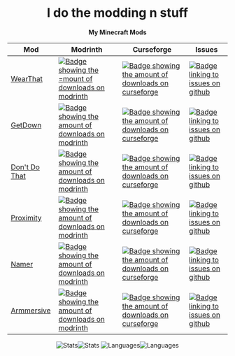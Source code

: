 <div align="center">
  
# I do the modding n stuff
  
**My Minecraft Mods**

| Mod | Modrinth | Curseforge | Issues |
| - | - | - | - |
| [WearThat](https://github.com/chyzman/wearThat) | [![Badge showing the =mount of downloads on modrinth](https://img.shields.io/badge/dynamic/json?color=2d2d2d&colorA=5da545&label=&suffix=%20downloads%20&query=downloads&url=https://api.modrinth.com/v2/project/FT20RvJM&style=flat-square&logo=modrinth&logoColor=2d2d2d)](https://modrinth.com/mod/wearthat) | [![Badge showing the amount of downloads on curseforge](https://cf.way2muchnoise.eu/full_840388_downloads.svg?badge_style=flat)](https://www.curseforge.com/minecraft/mc-mods/wearthat) | [![Badge linking to issues on github](https://img.shields.io/badge/dynamic/json?query=value&url=https%3A%2F%2Fimg.shields.io%2Fgithub%2Fissues-raw%2Fchyzman%2Fwearthat.json&label=&logo=github&color=2d2d2d&style=flat-square&labelColor=6e5494&logoColor=2d2d2d&suffix=%20issues)](https://github.com/chyzman/wearthat/issues) |
| [GetDown](https://github.com/chyzman/getdown) | [![Badge showing the amount of downloads on modrinth](https://img.shields.io/badge/dynamic/json?color=2d2d2d&colorA=5da545&label=&suffix=%20downloads%20&query=downloads&url=https://api.modrinth.com/v2/project/cget0DUO&style=flat-square&logo=modrinth&logoColor=2d2d2d)](https://modrinth.com/mod/getdown) | [![Badge showing the amount of downloads on curseforge](https://cf.way2muchnoise.eu/full_1109767_downloads.svg?badge_style=flat)](https://www.curseforge.com/minecraft/mc-mods/getdown) | [![Badge linking to issues on github](https://img.shields.io/badge/dynamic/json?query=value&url=https%3A%2F%2Fimg.shields.io%2Fgithub%2Fissues-raw%2Fchyzman%2Fgetdown.json&label=&logo=github&color=2d2d2d&style=flat-square&labelColor=6e5494&logoColor=2d2d2d&suffix=%20issues)](https://github.com/chyzman/getdown/issues) |
| [Don't Do That](https://github.com/chyzman/dontdothat) | [![Badge showing the amount of downloads on modrinth](https://img.shields.io/badge/dynamic/json?color=2d2d2d&colorA=5da545&label=&suffix=%20downloads%20&query=downloads&url=https://api.modrinth.com/v2/project/FBfbX7OM&style=flat-square&logo=modrinth&logoColor=2d2d2d)](https://modrinth.com/mod/dont-do-that) | [![Badge showing the amount of downloads on curseforge](https://cf.way2muchnoise.eu/full_1112211_downloads.svg?badge_style=flat)](https://www.curseforge.com/minecraft/mc-mods/dont-do-that) | [![Badge linking to issues on github](https://img.shields.io/badge/dynamic/json?query=value&url=https%3A%2F%2Fimg.shields.io%2Fgithub%2Fissues-raw%2Fchyzman%2FdontDoThat.json&label=&logo=github&color=2d2d2d&style=flat-square&labelColor=6e5494&logoColor=2d2d2d&suffix=%20issues)](https://github.com/chyzman/dontDoThat/issues) |
| [Proximity](https://github.com/chyzman/proximity) | [![Badge showing the amount of downloads on modrinth](https://img.shields.io/badge/dynamic/json?color=2d2d2d&colorA=5da545&label=&suffix=%20downloads%20&query=downloads&url=https://api.modrinth.com/v2/project/GyF8sewW&style=flat-square&logo=modrinth&logoColor=2d2d2d)](https://modrinth.com/mod/proximity) | [![Badge showing the amount of downloads on curseforge](https://cf.way2muchnoise.eu/full_1107098_downloads.svg?badge_style=flat)](https://www.curseforge.com/minecraft/mc-mods/proximity) | [![Badge linking to issues on github](https://img.shields.io/badge/dynamic/json?query=value&url=https%3A%2F%2Fimg.shields.io%2Fgithub%2Fissues-raw%2Fchyzman%2Fproximity.json&label=&logo=github&color=2d2d2d&style=flat-square&labelColor=6e5494&logoColor=2d2d2d&suffix=%20issues)](https://github.com/chyzman/proximity/issues) |
| [Namer](https://github.com/chyzman/namer) | [![Badge showing the amount of downloads on modrinth](https://img.shields.io/badge/dynamic/json?color=2d2d2d&colorA=5da545&label=&suffix=%20downloads%20&query=downloads&url=https://api.modrinth.com/v2/project/EsptMT1V&style=flat-square&logo=modrinth&logoColor=2d2d2d)](https://modrinth.com/mod/namer) | [![Badge showing the amount of downloads on curseforge](https://cf.way2muchnoise.eu/full_1264599_downloads.svg?badge_style=flat)](https://www.curseforge.com/minecraft/mc-mods/namer) | [![Badge linking to issues on github](https://img.shields.io/badge/dynamic/json?query=value&url=https%3A%2F%2Fimg.shields.io%2Fgithub%2Fissues-raw%2Fchyzman%2Fnamer.json&label=&logo=github&color=2d2d2d&style=flat-square&labelColor=6e5494&logoColor=2d2d2d&suffix=%20issues)](https://github.com/chyzman/namer/issues) |
| [Armmersive](https://github.com/chyzman/armmersive) | [![Badge showing the amount of downloads on modrinth](https://img.shields.io/badge/dynamic/json?color=2d2d2d&colorA=5da545&label=&suffix=%20downloads%20&query=downloads&url=https://api.modrinth.com/v2/project/XOSo49tE&style=flat-square&logo=modrinth&logoColor=2d2d2d)](https://modrinth.com/mod/armmersive) | [![Badge showing the amount of downloads on curseforge](https://cf.way2muchnoise.eu/full_1362712_downloads.svg?badge_style=flat)](https://www.curseforge.com/minecraft/mc-mods/armmersive) | [![Badge linking to issues on github](https://img.shields.io/badge/dynamic/json?query=value&url=https%3A%2F%2Fimg.shields.io%2Fgithub%2Fissues-raw%2Fchyzman%2Farmmersive.json&label=&logo=github&color=2d2d2d&style=flat-square&labelColor=6e5494&logoColor=2d2d2d&suffix=%20issues)](https://github.com/chyzman/armmersive/issues) |


![Stats](https://github-readme-stats.vercel.app/api?username=chyzman&theme=github_dark&hide_border=true&show_icons=true&hide=stars&hide_rank=true&custom_title=My%20Github%20Stats#gh-dark-mode-only)![Stats](https://github-readme-stats.vercel.app/api?username=chyzman&theme=github_light&hide_border=true&show_icons=true&hide=stars&hide_rank=true&custom_title=My%20Github%20Stats#gh-light-mode-only)
![Languages](https://github-readme-stats.vercel.app/api/top-langs?username=chyzman&layout=compact&langs_count=8&card_width=320&theme=github_dark&hide_border=true&custom_title=My%20Most%20Used%20Languages#gh-dark-mode-only)![Languages](https://github-readme-stats.vercel.app/api/top-langs?username=chyzman&layout=compact&langs_count=8&card_width=320&theme=github_light&hide_border=true&custom_title=My%20Most%20Used%20Languages#gh-light-mode-only)



</div>

